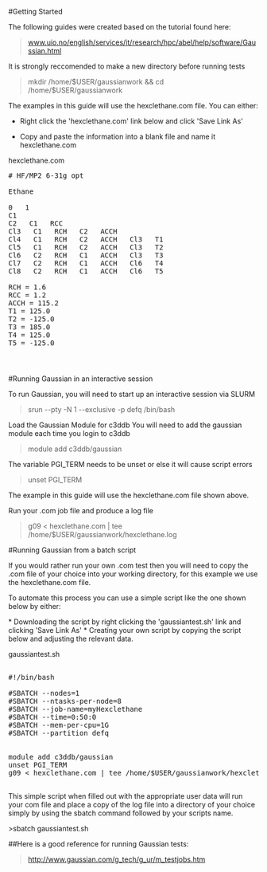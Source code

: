 #Getting Started 

The following guides were created based on the tutorial found here:
>www.uio.no/english/services/it/research/hpc/abel/help/software/Gaussian.html


It is strongly reccomended to make a new directory before running tests 

>mkdir /home/$USER/gaussianwork && cd  /home/$USER/gaussianwork

The examples in this guide will use the hexclethane.com file. You can either:

* Right click the 'hexclethane.com' link below and click 'Save Link As'

* Copy and paste the information into a blank file and name it hexclethane.com

hexclethane.com


    
<pre>
# HF/MP2 6-31g opt

Ethane

0   1                        
C1                      
C2   C1   RCC
Cl3   C1   RCH   C2   ACCH
Cl4   C1   RCH   C2   ACCH   Cl3   T1
Cl5   C1   RCH   C2   ACCH   Cl3   T2
Cl6   C2   RCH   C1   ACCH   Cl3   T3
Cl7   C2   RCH   C1   ACCH   Cl6   T4
Cl8   C2   RCH   C1   ACCH   Cl6   T5

RCH = 1.6
RCC = 1.2
ACCH = 115.2
T1 = 125.0
T2 = -125.0
T3 = 185.0
T4 = 125.0
T5 = -125.0

</pre>


#

#Running Gaussian in an interactive session 

To run Gaussian, you will need to start up an interactive session via SLURM
> srun --pty -N 1 --exclusive -p defq /bin/bash


Load the Gaussian Module for c3ddb
You will need to add the gaussian module each time you login to c3ddb
> module add c3ddb/gaussian

The variable PGI_TERM needs to be unset or else it will cause script errors
>unset PGI_TERM


The example in this guide will use the hexclethane.com file shown above.

Run your .com job file and produce a log file


>g09 < hexclethane.com | tee /home/$USER/gaussianwork/hexclethane.log

#Running Gaussian from a batch script

<p>If you would rather run your own .com test then you will need to copy the .com file of your choice into your working directory, for this example we use the hexclethane.com file.</p>

<p> To automate this process you can use a simple script like the one shown below by either:</p>
* Downloading the script by right clicking the 'gaussiantest.sh' link and clicking 'Save Link As'
* Creating your own script by copying the script below and adjusting the relevant data.


gaussiantest.sh
<pre>

#!/bin/bash

#SBATCH --nodes=1
#SBATCH --ntasks-per-node=8
#SBATCH --job-name=myHexclethane
#SBATCH --time=0:50:0
#SBATCH --mem-per-cpu=1G
#SBATCH --partition defq


module add c3ddb/gaussian
unset PGI_TERM
g09 &lt; hexclethane.com | tee /home/$USER/gaussianwork/hexclethane.log

</pre>

<p> This simple script when filled out with the appropriate user data will run your com file and place a copy of the log file into a directory of your choice simply by using the sbatch command followed by your scripts name. </p>
>sbatch gaussiantest.sh






##Here is a good reference for running Gaussian tests:
>http://www.gaussian.com/g_tech/g_ur/m_testjobs.htm
